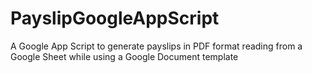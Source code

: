 # PayslipGoogleAppScript
A Google App Script to generate payslips in PDF format reading from a Google Sheet while using a Google Document template
